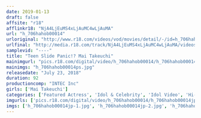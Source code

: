 ```yaml
---
date: 2019-01-13
draft: false
affsite: "r18"
afflinkr18: "NjA4LjEuMS4xLjAuMC4wLjAuMA"
url: "h_706hahob00014"
urloriginal: "http://www.r18.com/videos/vod/movies/detail/-/id=h_706hahob00014"
urlfinal: "http://media.r18.com/track/NjA4LjEuMS4xLjAuMC4wLjAuMA/videos/vod/movies/detail/-/id=h_706hahob00014"
samplevid: "----"
title: "Teen Slide Panic!? Mai Takeuchi"
mainimgurl: "pics.r18.com/digital/video/h_706hahob00014/h_706hahob00014ps.jpg"
mainimgs: "h_706hahob00014ps.jpg"
releasedate: "July 23, 2018"
duration: 92
productioncomp: "INTEC Inc"
girls: ['Mai Takeuchi']
categories: ['Featured Actress', 'Idol & Celebrity', 'Idol Video', 'Hi-Def']
imgurls: ['pics.r18.com/digital/video/h_706hahob00014/h_706hahob00014jp-1.jpg', 'pics.r18.com/digital/video/h_706hahob00014/h_706hahob00014jp-2.jpg', 'pics.r18.com/digital/video/h_706hahob00014/h_706hahob00014jp-3.jpg', 'pics.r18.com/digital/video/h_706hahob00014/h_706hahob00014jp-4.jpg', 'pics.r18.com/digital/video/h_706hahob00014/h_706hahob00014jp-5.jpg', 'pics.r18.com/digital/video/h_706hahob00014/h_706hahob00014jp-6.jpg', 'pics.r18.com/digital/video/h_706hahob00014/h_706hahob00014jp-7.jpg', 'pics.r18.com/digital/video/h_706hahob00014/h_706hahob00014jp-8.jpg', 'pics.r18.com/digital/video/h_706hahob00014/h_706hahob00014jp-9.jpg', 'pics.r18.com/digital/video/h_706hahob00014/h_706hahob00014jp-10.jpg', 'pics.r18.com/digital/video/h_706hahob00014/h_706hahob00014jp-11.jpg', 'pics.r18.com/digital/video/h_706hahob00014/h_706hahob00014jp-12.jpg', 'pics.r18.com/digital/video/h_706hahob00014/h_706hahob00014jp-13.jpg', 'pics.r18.com/digital/video/h_706hahob00014/h_706hahob00014jp-14.jpg', 'pics.r18.com/digital/video/h_706hahob00014/h_706hahob00014jp-15.jpg', 'pics.r18.com/digital/video/h_706hahob00014/h_706hahob00014jp-16.jpg', 'pics.r18.com/digital/video/h_706hahob00014/h_706hahob00014jp-17.jpg', 'pics.r18.com/digital/video/h_706hahob00014/h_706hahob00014jp-18.jpg', 'pics.r18.com/digital/video/h_706hahob00014/h_706hahob00014jp-19.jpg', 'pics.r18.com/digital/video/h_706hahob00014/h_706hahob00014jp-20.jpg']
imgs: ['h_706hahob00014jp-1.jpg', 'h_706hahob00014jp-2.jpg', 'h_706hahob00014jp-3.jpg', 'h_706hahob00014jp-4.jpg', 'h_706hahob00014jp-5.jpg', 'h_706hahob00014jp-6.jpg', 'h_706hahob00014jp-7.jpg', 'h_706hahob00014jp-8.jpg', 'h_706hahob00014jp-9.jpg', 'h_706hahob00014jp-10.jpg', 'h_706hahob00014jp-11.jpg', 'h_706hahob00014jp-12.jpg', 'h_706hahob00014jp-13.jpg', 'h_706hahob00014jp-14.jpg', 'h_706hahob00014jp-15.jpg', 'h_706hahob00014jp-16.jpg', 'h_706hahob00014jp-17.jpg', 'h_706hahob00014jp-18.jpg', 'h_706hahob00014jp-19.jpg', 'h_706hahob00014jp-20.jpg']
---
```

